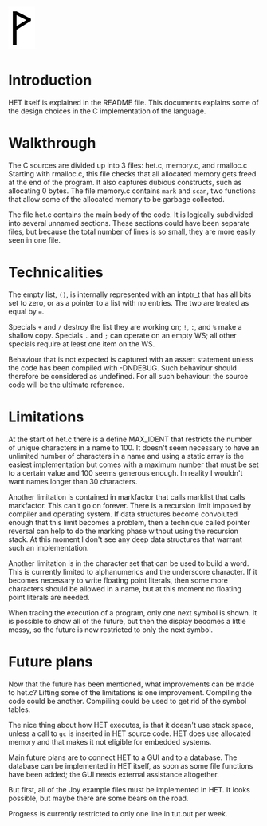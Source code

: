  ![](Wynn.PNG)
==============

Introduction
============

HET itself is explained in the README file. This documents explains some of the
design choices in the C implementation of the language.

Walkthrough
===========

The C sources are divided up into 3 files: het.c, memory.c, and rmalloc.c
Starting with rmalloc.c, this file checks that all allocated memory gets freed
at the end of the program. It also captures dubious constructs, such as
allocating 0 bytes. The file memory.c contains `mark` and `scan`, two functions
that allow some of the allocated memory to be garbage collected.

The file het.c contains the main body of the code. It is logically subdivided
into several unnamed sections. These sections could have been separate files,
but because the total number of lines is so small, they are more easily seen
in one file.

Technicalities
==============

The empty list, `()`, is internally represented with an intptr_t that has all
bits set to zero, or as a pointer to a list with no entries. The two are
treated as equal by `=`.

Specials `+` and `/` destroy the list they are working on; `!`, `:`, and `%`
make a shallow copy. Specials `.` and `;` can operate on an empty WS; all other
specials require at least one item on the WS.

Behaviour that is not expected is captured with an assert statement unless
the code has been compiled with -DNDEBUG. Such behaviour should therefore be
considered as undefined. For all such behaviour: the source code will be the
ultimate reference.

Limitations
===========

At the start of het.c there is a define MAX_IDENT that restricts the number
of unique characters in a name to 100. It doesn't seem necessary to have an
unlimited number of characters in a name and using a static array is the
easiest implementation but comes with a maximum number that must be set to
a certain value and 100 seems generous enough. In reality I wouldn't want
names longer than 30 characters.

Another limitation is contained in markfactor that calls marklist that calls
markfactor. This can't go on forever. There is a recursion limit imposed by
compiler and operating system. If data structures become convoluted enough
that this limit becomes a problem, then a technique called pointer reversal
can help to do the marking phase without using the recursion stack. At this
moment I don't see any deep data structures that warrant such an implementation.

Another limitation is in the character set that can be used to build a word.
This is currently limited to alphanumerics and the underscore character. If it
becomes necessary to write floating point literals, then some more characters
should be allowed in a name, but at this moment no floating point literals are
needed.

When tracing the execution of a program, only one next symbol is shown. It is
possible to show all of the future, but then the display becomes a little
messy, so the future is now restricted to only the next symbol.

Future plans
============

Now that the future has been mentioned, what improvements can be made to het.c?
Lifting some of the limitations is one improvement. Compiling the code could be
another. Compiling could be used to get rid of the symbol tables.

The nice thing about how HET executes, is that it doesn't use stack space,
unless a call to `gc` is inserted in HET source code. HET does use allocated
memory and that makes it not eligible for embedded systems.

Main future plans are to connect HET to a GUI and to a database. The database
can be implemented in HET itself, as soon as some file functions have been
added; the GUI needs external assistance altogether.

But first, all of the Joy example files must be implemented in HET. It looks
possible, but maybe there are some bears on the road.

Progress is currently restricted to only one line in tut.out per week.
